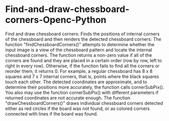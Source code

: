 # Find-and-draw-chessboard-corners-Openc-Python
Find and draw chessboard corners: Finds the positions of internal corners of the chessboard and then renders the detected chessboard corners: The function "findChessboardCorners()" attempts to determine whether the input image is a view of the chessboard pattern and locate the internal chessboard corners. The function returns a non-zero value if all of the corners are found and they are placed in a certain order (row by row, left to right in every row). Otherwise, if the function fails to find all the corners or reorder them, it returns 0. For example, a regular chessboard has 8 x 8 squares and 7 x 7 internal corners, that is, points where the black squares touch each other. The detected coordinates are approximate, and to determine their positions more accurately, the function calls cornerSubPix(). You also may use the function cornerSubPix() with different parameters if returned coordinates are not accurate enough. The function "drawChessboardCorners()" draws individual chessboard corners detected either as red circles if the board was not found, or as colored corners connected with lines if the board was found.
